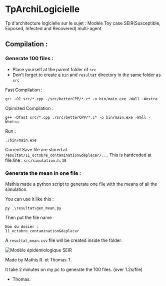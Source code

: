 # TpArchiLogicielle
Tp d'architecture logicielle sur le sujet : Modèle Toy case SEIR(Susceptible, Exposed, Infected and Recovered) multi-agent

## Compilation : 

### Generate 100 files :

- Place yourself at the parent folder of `src`
- Don't forget to create a `bin` and `resultat` directory in the same folder as `src`

Fast Compilation :

```shell
g++ -O1 src/*.cpp ./src/betterCPP/*.c* -o bin/main.exe -Wall -Wextra
```
Opimized Compilation :

```shell
g++ -Ofast src/*.cpp ./src/betterCPP/*.c* -o bin/main.exe -Wall -Wextra
```

Run :

```shell
./bin/main.exe
```

Current Save file are stored at `resultat/11_octobre_contamination&deplacer/...`
This is hardcoded at file:line : `src/simulation.h:38`

### Generate the mean in one file :

Mathis made a python script to generate one file with the means of all the simulation.

You can use it like this :

```shell
py .\resultat\gen_mean.py

```

Then put the file name

```shell
Nom du dosier : 
11_octobre_contamination&deplacer
```

A `resultat_mean.csv` file will be created inside the folder. 

![Modèle épidémiologique SEIR](https://cdn.discordapp.com/attachments/751057885730963578/1165708275019415592/image.png)


Made by Mathis R. et Thomas T.

It take 2 minutes on my pc to generate the 100 files. (over 1.2s/file)
- Thomas.